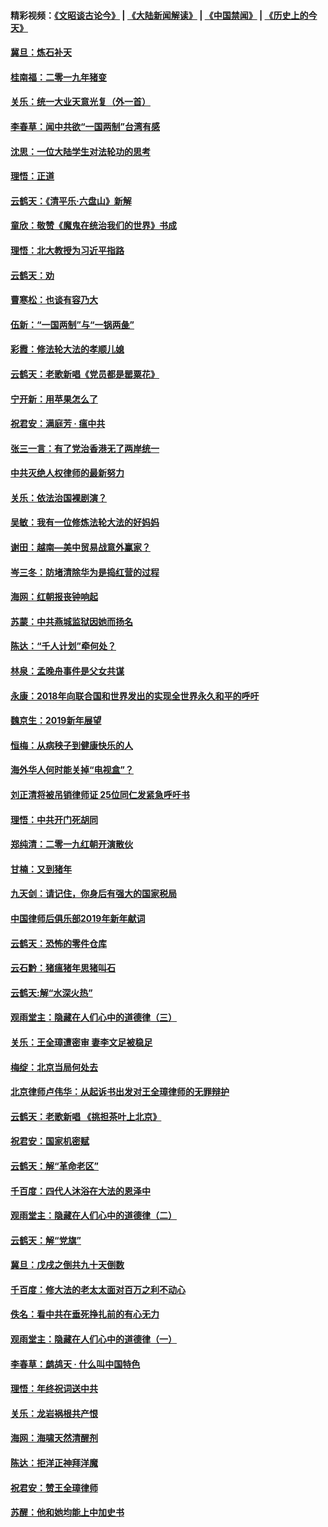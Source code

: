 #### 精彩视频：[《文昭谈古论今》](https://github.com/gfw-breaker/wenzhao/blob/master/README.md?t=01092130) | [《大陆新闻解读》](https://github.com/gfw-breaker/ntdtv-comedy/blob/master/README.md?t=01092130) | [《中国禁闻》](https://github.com/gfw-breaker/ntdtv-news/blob/master/README.md?t=01092130) | [《历史上的今天》](https://github.com/gfw-breaker/today-in-history/blob/master/README.md?t=01092130) 

#### [冀旦：炼石补天](../pages/nsc993/n10963818.md?t=01092130) 

#### [桂南福：二零一九年猪变](../pages/nsc993/n10963774.md?t=01092130) 

#### [关乐：统一大业天意光复（外一首）](../pages/nsc993/n10963765.md?t=01092130) 

#### [李春草：闻中共欲“一国两制”台湾有感](../pages/nsc993/n10963761.md?t=01092130) 

#### [沈思：一位大陆学生对法轮功的思考](../pages/nsc993/n10960706.md?t=01092130) 

#### [理悟：正道](../pages/nsc993/n10960529.md?t=01092130) 

#### [云鹤天：《清平乐‧六盘山》新解](../pages/nsc993/n10959258.md?t=01092130) 

#### [童欣：敬赞《魔鬼在统治我们的世界》书成](../pages/nsc993/n10959244.md?t=01092130) 

#### [理悟：北大教授为习近平指路](../pages/nsc993/n10959234.md?t=01092130) 

#### [云鹤天：劝](../pages/nsc993/n10959226.md?t=01092130) 

#### [曹寒松：也谈有容乃大](../pages/nsc993/n10959191.md?t=01092130) 

#### [伍新：“一国两制”与“一锅两彘”](../pages/nsc993/n10958297.md?t=01092130) 

#### [彩霞：修法轮大法的孝顺儿媳](../pages/nsc993/n10958333.md?t=01092130) 

#### [云鹤天：老歌新唱《党员都是罂粟花》](../pages/nsc993/n10958225.md?t=01092130) 

#### [宁开新：用苹果怎么了](../pages/nsc993/n10955962.md?t=01092130) 

#### [祝君安：满庭芳 · 瘟中共](../pages/nsc993/n10955949.md?t=01092130) 

#### [张三一言：有了党治香港无了两岸统一](../pages/nsc993/n10955943.md?t=01092130) 

#### [中共灭绝人权律师的最新努力](../pages/nsc993/n10954725.md?t=01092130) 

#### [关乐：依法治国裸剧演？](../pages/nsc993/n10952420.md?t=01092130) 

#### [吴敏：我有一位修炼法轮大法的好妈妈](../pages/nsc993/n10952484.md?t=01092130) 

#### [谢田：越南—美中贸易战意外赢家？](../pages/nsc993/n10940351.md?t=01092130) 

#### [岑三冬：防堵清除华为是捣红营的过程](../pages/nsc993/n10952342.md?t=01092130) 

#### [海网：红朝报丧钟响起](../pages/nsc993/n10951480.md?t=01092130) 

#### [苏蒙：中共燕城监狱因她而扬名](../pages/nsc993/n10951476.md?t=01092130) 

#### [陈达：“千人计划”牵何处？](../pages/nsc993/n10951466.md?t=01092130) 

#### [林泉：孟晚舟事件是父女共谋](../pages/nsc993/n10947780.md?t=01092130) 

#### [永康：2018年向联合国和世界发出的实现全世界永久和平的呼吁](../pages/nsc993/n10947756.md?t=01092130) 

#### [魏京生：2019新年展望](../pages/nsc993/n10947691.md?t=01092130) 

#### [恒梅：从病秧子到健康快乐的人](../pages/nsc993/n10947469.md?t=01092130) 

#### [海外华人何时能关掉“电视盒”？](../pages/nsc993/n10945406.md?t=01092130) 

#### [刘正清将被吊销律师证 25位同仁发紧急呼吁书](../pages/nsc993/n10944361.md?t=01092130) 

#### [理悟：中共开门死胡同](../pages/nsc993/n10944908.md?t=01092130) 

#### [郑纯清：二零一九红朝开演散伙](../pages/nsc993/n10944905.md?t=01092130) 

#### [甘楠：又到猪年](../pages/nsc993/n10944903.md?t=01092130) 

#### [九天剑：请记住，你身后有强大的国家税局](../pages/nsc993/n10944885.md?t=01092130) 

#### [中国律师后俱乐部2019年新年献词](../pages/nsc993/n10944348.md?t=01092130) 

#### [云鹤天：恐怖的零件仓库](../pages/nsc993/n10942847.md?t=01092130) 

#### [云石黔：猪瘟猪年思猪叫石](../pages/nsc993/n10943180.md?t=01092130) 

#### [云鹤天:解“水深火热”](../pages/nsc993/n10942828.md?t=01092130) 

#### [观雨堂主：隐藏在人们心中的道德律（三）](../pages/nsc993/n10941445.md?t=01092130) 

#### [关乐：王全璋遭密审 妻李文足被稳足](../pages/nsc993/n10941420.md?t=01092130) 

#### [梅绽：北京当局何处去](../pages/nsc993/n10941407.md?t=01092130) 

#### [北京律师卢伟华：从起诉书出发对王全璋律师的无罪辩护](../pages/nsc993/n10939303.md?t=01092130) 

#### [云鹤天：老歌新唱 《挑担茶叶上北京》](../pages/nsc993/n10937870.md?t=01092130) 

#### [祝君安：国家机密赋](../pages/nsc993/n10937863.md?t=01092130) 

#### [云鹤天：解“革命老区”](../pages/nsc993/n10937858.md?t=01092130) 

#### [千百度：四代人沐浴在大法的恩泽中](../pages/nsc993/n10937630.md?t=01092130) 

#### [观雨堂主：隐藏在人们心中的道德律（二）](../pages/nsc993/n10937219.md?t=01092130) 

#### [云鹤天：解“党旗”](../pages/nsc993/n10937211.md?t=01092130) 

#### [冀旦：戊戌之倒共九十天倒数](../pages/nsc993/n10937168.md?t=01092130) 

#### [千百度：修大法的老太太面对百万之利不动心](../pages/nsc993/n10934913.md?t=01092130) 

#### [佚名：看中共在垂死挣扎前的有心无力](../pages/nsc993/n10934707.md?t=01092130) 

#### [观雨堂主：隐藏在人们心中的道德律（一）](../pages/nsc993/n10934699.md?t=01092130) 

#### [李春草：鹧鸪天 ‧ 什么叫中国特色](../pages/nsc993/n10934694.md?t=01092130) 

#### [理悟：年终祝词送中共](../pages/nsc993/n10933269.md?t=01092130) 

#### [关乐：龙岩祸根共产恨](../pages/nsc993/n10933253.md?t=01092130) 

#### [海网：海啸天然清醒剂](../pages/nsc993/n10933251.md?t=01092130) 

#### [陈达：拒洋正神拜洋魔](../pages/nsc993/n10933235.md?t=01092130) 

#### [祝君安：赞王全璋律师](../pages/nsc993/n10933273.md?t=01092130) 

#### [苏醒：他和她均能上中加史书](../pages/nsc993/n10933262.md?t=01092130) 

